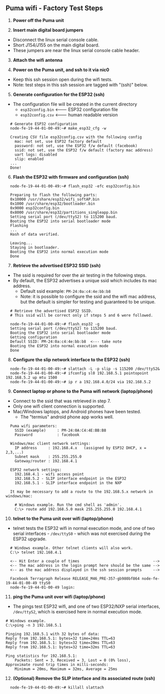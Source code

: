 ## Puma wifi - Factory Test Steps

1. **Power off the Puma unit**

2. **Insert main digital board jumpers**
  * Disconnect the linux serial console cable.
  * Short J154/J155 on the main digital board.
  * These jumpers are near the linux serial console cable header.

3. **Attach the wifi antenna**

4. **Power on the Puma unit, and ssh to it via nic0**
  * Keep this ssh session open during the wifi tests.
  * Note: test steps in this ssh session are tagged with "(ssh)" below.

5. **Generate configuration for the ESP32 (ssh)**

  * The configuration file will be created in the current directory
    * `esp32config.bin` <--- ESP32 configuration file
    * `esp32config.csv` <--- human readable version

```
  # Generate ESP32 configuration
  node-fe-19-44-01-00-49:~# make_esp32_cfg -w

  Creating CSV file esp32config.csv with the following config
    mac: not set, use ESP32 factory default
    password: not set, use the ESP32 f/w default (facebook)
    ssid: not set, use the ESP32 f/w default (factory mac address)
    uart logs: disabled
    slip: enabled
  ...
  Done!
```

6. **Flash the ESP32 with firmware and configuration (ssh)**

```
  node-fe-19-44-01-00-49:~# flash_esp32 -efc esp32config.bin

  Preparing to flash the following parts:
  0x10000 /usr/share/esp32/wifi_softAP.bin
  0x1000 /usr/share/esp32/bootloader.bin
  0x9000 esp32config.bin
  0x8000 /usr/share/esp32/partitions_singleapp.bin
  Setting serial port (/dev/ttyS2) to 115200 baud.
  Booting the ESP32 into serial bootloader mode
  Flashing
  ...
  Hash of data verified.

  Leaving...
  Staying in bootloader.
  Booting the ESP32 into normal execution mode
  Done
```

7. **Retrieve the advertised ESP32 SSID (ssh)**

  * The ssid is required for over the air testing in the following steps.
  * By default, the ESP32 advertises a unique ssid which includes its mac address.
    * Default ssid example: `PM-24:0a:c4:4e:bb:b8`
    * Note: it is possible to configure the ssid and the wifi mac address,
      but the default is simpler for testing and guaranteed to be unique.

```
  # Retrieve the advertised ESP32 SSID.
  # This ssid will be correct only if steps 5 and 6 were followed.

  node-fe-19-44-01-00-49:~# flash_esp32 -g
  Setting serial port (/dev/ttyS2) to 115200 baud.
  Booting the ESP32 into serial bootloader mode
  Getting configuration
  Default SSID: PM-24:0a:c4:4e:bb:b8  <--- take note
  Booting the ESP32 into normal execution mode
  Done
```


8. **Configure the slip network interface to the ESP32 (ssh)**

```
  node-fe-19-44-01-00-49:~# slattach -L -p slip -s 115200 /dev/ttyS2&
  node-fe-19-44-01-00-49:~# ifconfig sl0 192.168.5.1 pointopoint 192.168.5.2 up mtu 1500
  node-fe-19-44-01-00-49:~# ip r a 192.168.4.0/24 via 192.168.5.2
```

9. **Connect laptop or phone to the Puma wifi network (laptop/phone)**
  * Connect to the ssid that was retrieved in step 7.
  * Only one wifi client connection is supported.
  * Mac/Windows laptops, and Android phones have been tested.
    * The "termius" android phone app works well.

```
  Puma wifi parameters:
    SSID (example)     : PM-24:0A:C4:4E:BB:B8
    Password           : facebook

  Windows/mac client network settings:
    IP address     : 192.168.4.x   (assigned by ESP32 DHCP, x = 2,3,...)
    Subnet mask    : 255.255.255.0
    Gateway/router : 192.168.4.1

  ESP32 network settings:
    192.168.4.1 - wifi access point
    192.168.5.2 - SLIP interface endpoint in the ESP32
    192.168.5.1 - SLIP interface endpoint in the NXP

  It may be necessary to add a route to the 192.168.5.x network in windows/mac:

    # Windows example. Run the cmd shell as 'admin'.
    C:\> route add 192.168.5.0 mask 255.255.255.0 192.168.4.1
```

10. **telnet to the Puma unit over wifi (laptop/phone)**

  * telnet tests the ESP32 wifi in normal execution mode, and one of two serial
    interfaces - `/dev/ttyS0` - which was not exercised during the ESP32 upgrade.

```
  # Windows example. Other telnet clients will also work.
  C:\> telnet 192.168.4.1

  <-- Hit Enter a couple of times                                 -->
  <-- The mac address in the login prompt here should be the same -->
  <-- as the mac address displayed in the ssh session prompts     -->

  Facebook Terragraph Release RELEASE_M46_PRE-357-gb980bf864 node-fe-19-44-01-00-49 ttyS0
  node-fe-19-44-01-00-49 login:
```

11. **ping the Puma unit over wifi (laptop/phone)**

  * The pings test ESP32 wifi, and one of two ESP32/NXP serial interfaces,
    `/dev/ttyS2`, which is exercised here in normal execution mode.

```
# Windows example.
C:\>ping -n 3 192.168.5.1

Pinging 192.168.5.1 with 32 bytes of data:
Reply from 192.168.5.1: bytes=32 time=24ms TTL=63
Reply from 192.168.5.1: bytes=32 time=20ms TTL=63
Reply from 192.168.5.1: bytes=32 time=32ms TTL=63

Ping statistics for 192.168.5.1:
    Packets: Sent = 3, Received = 3, Lost = 0 (0% loss),
Approximate round trip times in milli-seconds:
    Minimum = 20ms, Maximum = 32ms, Average = 25ms
```

12. **(Optional) Remove the SLIP interface and its associated route (ssh)**

```
  node-fe-19-44-01-00-49:~# killall slattach
```
